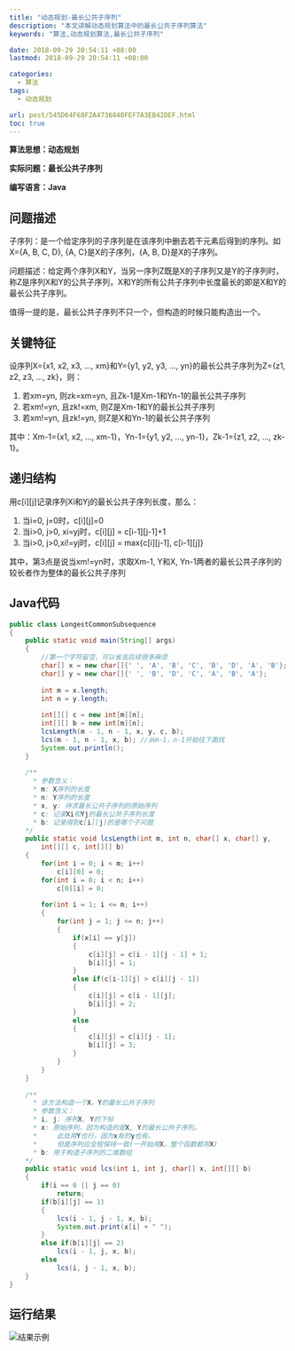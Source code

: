 ```yaml
---
title: "动态规划-最长公共子序列"
description: "本文讲解动态规划算法中的最长公共子序列算法"
keywords: "算法,动态规划算法,最长公共子序列"

date: 2018-09-29 20:54:11 +08:00
lastmod: 2018-09-29 20:54:11 +08:00

categories:
  - 算法
tags:
  - 动态规划

url: post/545D64F68F2A4736840FEF7A3EB42DEF.html
toc: true
---
```


**算法思想：动态规划**

**实际问题：最长公共子序列**

**编写语言：Java**

<!--More-->

## 问题描述

子序列：是一个给定序列的子序列是在该序列中删去若干元素后得到的序列。如X={A, B, C, D}, {A, C}是X的子序列，{A, B, D}是X的子序列。

问题描述：给定两个序列X和Y，当另一序列Z既是X的子序列又是Y的子序列时，称Z是序列X和Y的公共子序列，X和Y的所有公共子序列中长度最长的即是X和Y的最长公共子序列。

值得一提的是，最长公共子序列不只一个，但构造的时候只能构造出一个。

## 关键特征

设序列X={x1, x2, x3, ..., xm}和Y={y1, y2, y3, ..., yn}的最长公共子序列为Z={z1, z2, z3, ..., zk}，则：
1. 若xm=yn, 则zk=xm=yn, 且Zk-1是Xm-1和Yn-1的最长公共子序列
2. 若xm!=yn, 且zk!=xm, 则Z是Xm-1和Y的最长公共子序列
3. 若xm!=yn, 且zk!=yn, 则Z是X和Yn-1的最长公共子序列

其中：Xm-1={x1, x2, ..., xm-1}，Yn-1={y1, y2, ..., yn-1}，Zk-1={z1, z2, ..., zk-1}。

## 递归结构

用c[i][j]记录序列Xi和Yj的最长公共子序列长度，那么：
1. 当i=0, j=0时，c[i][j]=0
2. 当i>0, j>0, xi=yj时，c[i][j] = c[i-1][j-1]+1
3. 当i>0, j>0,xi!=yj时，c[i][j] = max{c[i][j-1], c[i-1][j]}

其中，第3点是说当xm!=yn时，求取Xm-1, Y和X, Yn-1两者的最长公共子序列的较长者作为整体的最长公共子序列

## Java代码

```Java
public class LongestCommonSubsequence
{
    public static void main(String[] args)
    {
        //第一个字符留空，可以省去后续很多麻烦
        char[] x = new char[]{' ', 'A', 'B', 'C', 'B', 'D', 'A', 'B'};
        char[] y = new char[]{' ', 'B', 'D', 'C', 'A', 'B', 'A'};
        
        int m = x.length;
        int n = y.length;
        
        int[][] c = new int[m][n];
        int[][] b = new int[m][n];
        lcsLength(m - 1, n - 1, x, y, c, b);
        lcs(m - 1, n - 1, x, b); //从m-1，n-1开始往下面找
        System.out.println();
    }
    
    /**
      * 参数含义：
      * m: X序列的长度
      * n: Y序列的长度
      * x, y: 待求最长公共子序列的原始序列
      * c: 记录Xi和Yj的最长公共子序列长度
      * b: 记录得到c[i][j]的是哪个子问题
    */
    public static void lcsLength(int m, int n, char[] x, char[] y, 
        int[][] c, int[][] b)
    {
        for(int i = 0; i < m; i++)
            c[i][0] = 0;
        for(int i = 0; i < n; i++)
            c[0][i] = 0;
        
        for(int i = 1; i <= m; i++)
        {
            for(int j = 1; j <= n; j++)
            {
                if(x[i] == y[j])
                {
                    c[i][j] = c[i - 1][j - 1] + 1;
                    b[i][j] = 1;
                }
                else if(c[i-1][j] > c[i][j - 1])
                {
                    c[i][j] = c[i - 1][j];
                    b[i][j] = 2;
                }
                else
                {
                    c[i][j] = c[i][j - 1];
                    b[i][j] = 3;
                }
            }
        }
    }
    
    /**
      * 该方法构造一个X，Y的最长公共子序列
      * 参数含义：
      * i, j: 序列X, Y的下标
      * x: 原始序列，因为构造的是X, Y的最长公共子序列。
      *     此处用Y也行，因为x有的y也有。
      *     但是序列应全程保持一致(一开始用X，整个函数都用X)
      * b: 用于构造子序列的二维数组
    */
    public static void lcs(int i, int j, char[] x, int[][] b)
    {
        if(i == 0 || j == 0)
            return;
        if(b[i][j] == 1)
        {
            lcs(i - 1, j - 1, x, b);
            System.out.print(x[i] + " ");
        }
        else if(b[i][j] == 2)
            lcs(i - 1, j, x, b);
        else
            lcs(i, j - 1, x, b);
    }
}
```

## 运行结果

![结果示例](/imgs/动态规划-最长公共子序列.jpg)